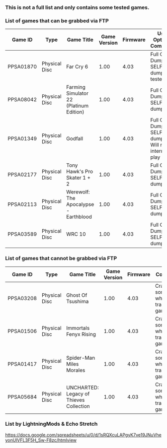 ### This is not a full list and only contains some tested games.

### List of games that can be grabbed via FTP

| Game ID | Type | Game Title | Game Version | Firmware | Used Option & Comments |
| --- | --- | --- | --- | --- | --- |
| PPSA01870 | Physical Disc | Far Cry 6 | 1.00 | 4.03 | Full Game Dump. SELF files dump not tested yet |
| PPSA08042 | Physical Disc | Farming Simulator 22 (Platinum Edition) | 1.00 | 4.03 | Full Game Dump & SELF files dump |
| PPSA01349 | Physical Disc | Godfall | 1.00 | 4.03 | Full Game Dump & SELF files dump - Will require internet to play |
| PPSA02177 | Physical Disc | Tony Hawk's Pro Skater 1 + 2 | 1.00 | 4.03 |Full Game Dump & SELF files dump |
| PPSA02113 | Physical Disc | Werewolf: The Apocalypse - Earthblood | 1.00 | 4.03 | Full Game Dump & SELF files dump |
| PPSA03589 | Physical Disc | WRC 10 | 1.00 | 4.03 | Full Game Dump & SELF files dump |

### List of games that cannot be grabbed via FTP

| Game ID | Type | Game Title | Game Version | Firmware | Comments |
| --- | --- | --- | --- | --- | --- |
| PPSA03208 | Physical Disc | Ghost Of Tsushima | 1.00 | 4.03 | Crashes at some point while transferring game files. |
| PPSA01506 | Physical Disc | Immortals Fenyx Rising | 1.00 | 4.03 | Crashes at some point while transferring game files. |
| PPSA01417 | Physical Disc | Spider-Man Miles Morales | 1.00 | 4.03 | Crashes at some point while transferring game files. |
| PPSA05684 | Physical Disc | UNCHARTED: Legacy of Thieves Collection | 1.00 | 4.03 | Crashes at some point while transferring game files. |

### List by LightningMods & Echo Stretch

https://docs.google.com/spreadsheets/u/0/d/1sRQXcuLAPgyK7ve19JNuVheyonUlVFL3F5H_Sw-F8zc/htmlview

